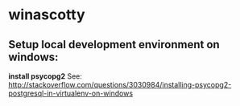 winascotty
==========




Setup local development environment on windows:
-------------------------------------------------


__install psycopg2__
See:
http://stackoverflow.com/questions/3030984/installing-psycopg2-postgresql-in-virtualenv-on-windows